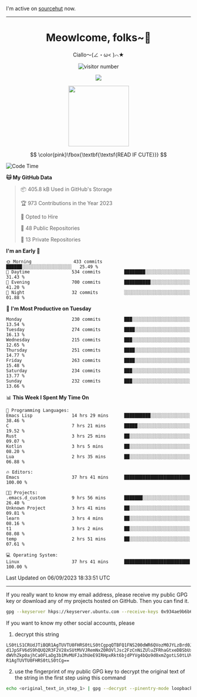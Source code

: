 I'm active on [sourcehut](https://sr.ht/~meow_king/) now. 

---

<div align="center">
  <h1>Meowlcome, folks~👋</h1>
  <p>Ciallo～(∠・ω< )⌒★</p>
</div>

<p align="center">
  <img src="https://count.getloli.com/get/@Ziqi-Yang?theme=rule34" alt="visitor number" />
</p>

<p align="center">
  <img src="https://skillicons.dev/icons?i=rust,c,py,flutter,go,java,js,bash,linux,emacs" />
</p>
<p align="center">
  <img height="165" src="https://github-readme-stats.vercel.app/api?username=Ziqi-Yang&show_icons=true&include_all_commits=true&hide_border=true" />
</p>

$$
\color{pink}\fbox{\textbf{\textsf{READ IF CUTE}}}
$$

<!--START_SECTION:waka-->
![Code Time](http://img.shields.io/badge/Code%20Time-1%2C446%20hrs%2055%20mins-blue)

**🐱 My GitHub Data** 

> 📦 405.8 kB Used in GitHub's Storage 
 > 
> 🏆 973 Contributions in the Year 2023
 > 
> 💼 Opted to Hire
 > 
> 📜 48 Public Repositories 
 > 
> 🔑 13 Private Repositories 
 > 
**I'm an Early 🐤** 

```text
🌞 Morning                433 commits         ██████░░░░░░░░░░░░░░░░░░░   25.49 % 
🌆 Daytime                534 commits         ████████░░░░░░░░░░░░░░░░░   31.43 % 
🌃 Evening                700 commits         ██████████░░░░░░░░░░░░░░░   41.20 % 
🌙 Night                  32 commits          ░░░░░░░░░░░░░░░░░░░░░░░░░   01.88 % 
```
📅 **I'm Most Productive on Tuesday** 

```text
Monday                   230 commits         ███░░░░░░░░░░░░░░░░░░░░░░   13.54 % 
Tuesday                  274 commits         ████░░░░░░░░░░░░░░░░░░░░░   16.13 % 
Wednesday                215 commits         ███░░░░░░░░░░░░░░░░░░░░░░   12.65 % 
Thursday                 251 commits         ████░░░░░░░░░░░░░░░░░░░░░   14.77 % 
Friday                   263 commits         ████░░░░░░░░░░░░░░░░░░░░░   15.48 % 
Saturday                 234 commits         ███░░░░░░░░░░░░░░░░░░░░░░   13.77 % 
Sunday                   232 commits         ███░░░░░░░░░░░░░░░░░░░░░░   13.66 % 
```


📊 **This Week I Spent My Time On** 

```text
💬 Programming Languages: 
Emacs Lisp               14 hrs 29 mins      ██████████░░░░░░░░░░░░░░░   38.46 % 
C                        7 hrs 21 mins       █████░░░░░░░░░░░░░░░░░░░░   19.52 % 
Rust                     3 hrs 25 mins       ██░░░░░░░░░░░░░░░░░░░░░░░   09.07 % 
Kotlin                   3 hrs 5 mins        ██░░░░░░░░░░░░░░░░░░░░░░░   08.20 % 
Lua                      2 hrs 35 mins       ██░░░░░░░░░░░░░░░░░░░░░░░   06.88 % 

🔥 Editors: 
Emacs                    37 hrs 41 mins      █████████████████████████   100.00 % 

🐱‍💻 Projects: 
.emacs.d_custom          9 hrs 56 mins       ███████░░░░░░░░░░░░░░░░░░   26.40 % 
Unknown Project          3 hrs 41 mins       ██░░░░░░░░░░░░░░░░░░░░░░░   09.81 % 
learn                    3 hrs 4 mins        ██░░░░░░░░░░░░░░░░░░░░░░░   08.16 % 
t1                       3 hrs 2 mins        ██░░░░░░░░░░░░░░░░░░░░░░░   08.08 % 
temp                     2 hrs 51 mins       ██░░░░░░░░░░░░░░░░░░░░░░░   07.61 % 

💻 Operating System: 
Linux                    37 hrs 41 mins      █████████████████████████   100.00 % 
```


 Last Updated on 06/09/2023 18:33:51 UTC
<!--END_SECTION:waka-->

-----

If you really want to know my email address, please receive my public GPG key or download any of my projects hosted on GitHub. Then you can find it. 
```bash
gpg --keyserver hkps://keyserver.ubuntu.com --receive-keys 0x934ae9b6b6e9ff34
```
If you want to know my other social accounts, please
1) decrypt this string
```
LS0tLS1CRUdJTiBQR1AgTUVTU0FHRS0tLS0tCgpqQTBFQ1FNS200dWR6QVozM0JYLzBrd0JNU0Ru
d1JpSFV6dS9hQUQ2R3F2V28xSUtMVVJRemNxZ0ROVlJsc2FzCnNiZUluZFRhaGtxeDBSbUxEajVq
dWVhZkp0ajhCa0FLaDg3b1MvMUFJa3hUeE9IRHpxRkt6bjdPYVg4bQo9d0xmZgotLS0tLUVORCBQ
R1AgTUVTU0FHRS0tLS0tCg==
```
2) use the fingerprint of my public GPG key to decrypt the original text of the string in the first step using this command
```bash
echo <original_text_in_step_1> | gpg --decrypt --pinentry-mode loopback --armor
```


